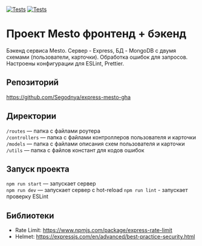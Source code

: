 [![Tests](../../actions/workflows/tests-13-sprint.yml/badge.svg)](../../actions/workflows/tests-13-sprint.yml) [![Tests](../../actions/workflows/tests-14-sprint.yml/badge.svg)](../../actions/workflows/tests-14-sprint.yml)

# Проект Mesto фронтенд + бэкенд

Бэкенд сервиса Mesto. Сервер - Express, БД - MongoDB с двумя схемами (пользователи, карточки). Обработка ошибок для запросов. Настроены конфигурации для ESLint, Prettier.

## Репозиторий

https://github.com/Segodnya/express-mesto-gha

## Директории

`/routes` — папка с файлами роутера  
`/controllers` — папка с файлами контроллеров пользователя и карточки  
`/models` — папка с файлами описания схем пользователя и карточки
`/utils` — папка с файлов констант для кодов ошибок

## Запуск проекта

`npm run start` — запускает сервер  
`npm run dev` — запускает сервер с hot-reload
`npm run lint` - запускает проверку ESLint

## Библиотеки

- Rate Limit: https://www.npmjs.com/package/express-rate-limit
- Helmet: https://expressjs.com/en/advanced/best-practice-security.html

